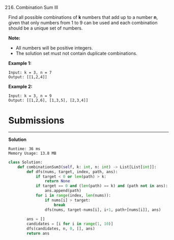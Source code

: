 216. Combination Sum III

Find all possible combinations of **k** numbers that add up to a number **n**, given that only numbers from 1 to 9 can be used and each combination should be a unique set of numbers.

**Note:**
* All numbers will be positive integers.
* The solution set must not contain duplicate combinations.

**Example 1:**
```
Input: k = 3, n = 7
Output: [[1,2,4]]
```
**Example 2:**
```
Input: k = 3, n = 9
Output: [[1,2,6], [1,3,5], [2,3,4]]
```
# Submissions
---
**Solution**
```
Runtime: 36 ms
Memory Usage: 13.8 MB
```
```python
class Solution:
    def combinationSum3(self, k: int, n: int) -> List[List[int]]:
        def dfs(nums, target, index, path, ans):
            if target < 0 or len(path) > k:
                return None
            if target == 0 and (len(path) == k) and (path not in ans):
                ans.append(path)
            for i in range(index, len(nums)):
                if nums[i] > target:
                    break
                dfs(nums, target-nums[i], i+1, path+[nums[i]], ans)
        
        ans = []
        candidates = [i for i in range(1, 10)]
        dfs(candidates, n, 0, [], ans)
        return ans
```
